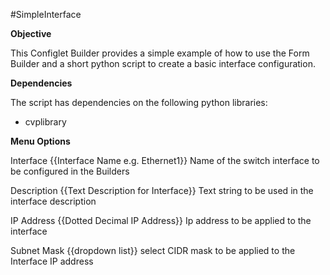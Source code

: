 #SimpleInterface

**Objective**

This Configlet Builder provides a simple example of how to use the Form Builder and a short python script to create a basic interface configuration.

**Dependencies**

The script has dependencies on the following python libraries:
 - cvplibrary

**Menu Options**

Interface {{Interface Name e.g. Ethernet1}}
 Name of the switch interface to be configured in the Builders

Description {{Text Description for Interface}}
 Text string to be used in the interface description

IP Address {{Dotted Decimal IP Address}}
 Ip address to be applied to the interface

Subnet Mask {{dropdown list}}
 select CIDR mask to be applied to the Interface IP address
